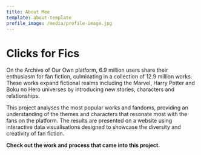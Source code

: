 ```yaml
---
title: About Mee
template: about-template
profile_image: /media/profile-image.jpg
---
```


# Clicks for Fics

On the Archive of Our Own platform, 6.9 million users share their enthusiasm for fan fiction, culminating in a collection of 12.9 million works. These works expand fictional realms including the Marvel, Harry Potter and Boku no Hero universes by introducing new stories, characters and relationships.  

This project analyses the most popular works and fandoms, providing an understanding of the themes and characters that resonate most with the fans on the platform. The results are presented on a website using interactive data visualisations designed to showcase the diversity and creativity of fan fiction. 

**Check out the work and process that came into this project.**



